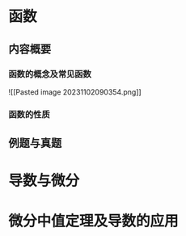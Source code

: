 # 函数
## 内容概要
### 函数的概念及常见函数
![[Pasted image 20231102090354.png]]


### 函数的性质

## 例题与真题



# 导数与微分




# 微分中值定理及导数的应用








